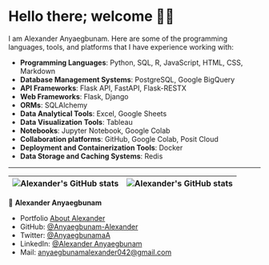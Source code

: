 # Hello there; welcome 👋🏾

I am Alexander Anyaegbunam. Here are some of the programming languages, tools, and platforms that I have experience working with:

- **Programming Languages**: Python, SQL, R, JavaScript, HTML, CSS, Markdown
- **Database Management Systems**: PostgreSQL, Google BigQuery
- **API Frameworks**: Flask API, FastAPI, Flask-RESTX
- **Web Frameworks**: Flask, Django
- **ORMs**: SQLAlchemy
- **Data Analytical Tools**: Excel, Google Sheets
- **Data Visualization Tools**: Tableau
- **Notebooks**: Jupyter Notebook, Google Colab
- **Collaboration platforms**: GitHub, Google Colab, Posit Cloud
- **Deployment and Containerization Tools**: Docker
- **Data Storage and Caching Systems**: Redis

---

| <img align="center" src="https://github-readme-stats.vercel.app/api?username=Anyaegbunam-Alexander&show_icons=true&include_all_commits=true&hide_border=true" alt="Alexander's GitHub stats" /> | <img align="center" src="https://github-readme-stats.vercel.app/api/top-langs/?username=Anyaegbunam-Alexander&langs_count=8&layout=compact&hide_border=true" alt="Alexander's GitHub stats" /> |
| ------------- | ------------- |


👤 **Alexander Anyaegbunam**
- Portfolio [About Alexander](https://alexander-anyaegbunam-c.herokuapp.com/)
- GitHub: [@Anyaegbunam-Alexander](https://github.com/Anyaegbunam-Alexander/)
- Twitter: [@AnyaegbunamaA](https://twitter.com/AnyaegbunamaA)
- LinkedIn: [@Alexander Anyaegbunam](https://www.linkedin.com/in/alexander-anyaegbunam-094141154)
- Mail: anyaegbunamalexander042@gmail.com
